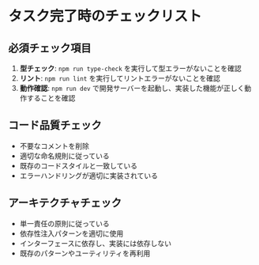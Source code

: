 # タスク完了時のチェックリスト

## 必須チェック項目
1. **型チェック**: `npm run type-check` を実行して型エラーがないことを確認
2. **リント**: `npm run lint` を実行してリントエラーがないことを確認
3. **動作確認**: `npm run dev` で開発サーバーを起動し、実装した機能が正しく動作することを確認

## コード品質チェック
- 不要なコメントを削除
- 適切な命名規則に従っている
- 既存のコードスタイルと一致している
- エラーハンドリングが適切に実装されている

## アーキテクチャチェック
- 単一責任の原則に従っている
- 依存性注入パターンを適切に使用
- インターフェースに依存し、実装には依存しない
- 既存のパターンやユーティリティを再利用